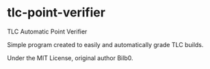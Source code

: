 tlc-point-verifier
==================

TLC Automatic Point Verifier 

Simple program created to easily and automatically grade TLC builds.

Under the MIT License, original author Bilb0.
